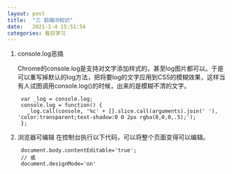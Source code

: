 ```yaml
---
layout: post
title:  "三 前端冷知识"
date:   2021-1-4 15:51:54
categories: 每日学习
---
```


1. console.log恶搞

	Chrome的console.log是支持对文字添加样式的，甚至log图片都可以。于是可以重写掉默认的log方法，把将要log的文字应用到CSS的模糊效果，这样当有人试图调用console.log()的时候，出来的是模糊不清的文字。
	
		var _log = console.log;	
		console.log = function() {
		  _log.call(console, '%c' + [].slice.call(arguments).join(' '), 'color:transparent;text-shadow:0 0 2px rgba(0,0,0,.5);');
		};


2. 浏览器可编辑
在控制台执行以下代码，可以将整个页面变得可以编辑。

		document.body.contentEditable='true';
		// 或
		document.designMode='on'